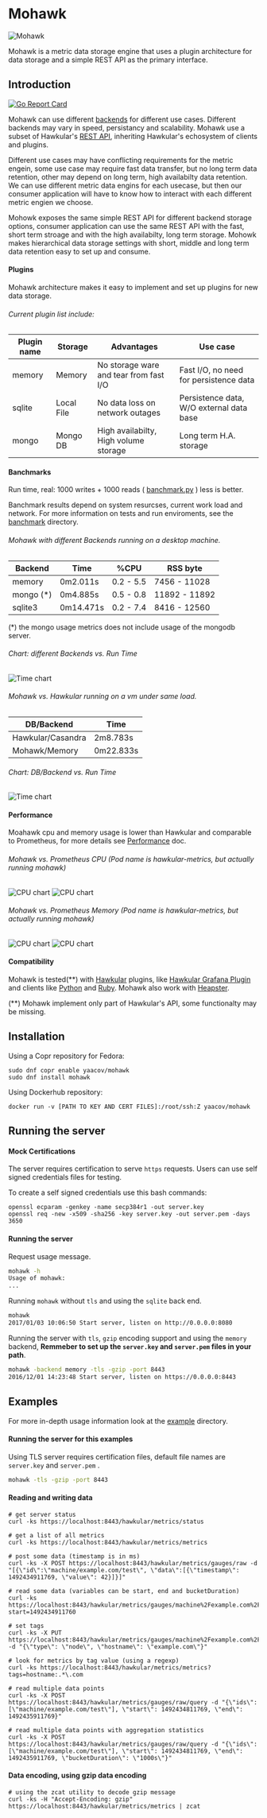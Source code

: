 

# Mohawk

![Mohawk](/images/logo-128.png?raw=true "Mohawk Logo")

Mohawk is a metric data storage engine that uses a plugin architecture for data storage and a simple REST API as the primary interface.

## Introduction

[![Go Report Card](https://goreportcard.com/badge/github.com/yaacov/mohawk)](https://goreportcard.com/report/github.com/yaacov/mohawk)

Mohawk can use different [backends](/backend) for different use cases. Different backends may vary in speed, persistancy and scalability. Mohawk use a subset of Hawkular's [REST API](/examples/REST.md), inheriting Hawkular's echosystem of clients and plugins.

Different use cases may have conflicting requirements for the metric engein, some use case may require fast data transfer, but no long term data retention, other may depend on long term, high availabilty data retention. We can use different metric data engins for each usecase, but then our consumer application will have to know how to interact with each different metric engien we choose.

Mohowk exposes the same simple REST API for different backend storage options, consumer application can use the same REST API with the fast, short term stroage and with the high availabilty, long term storage. Mohowk makes hierarchical data storage settings with short, middle and long term data retention easy to set up and consume.     

#### Plugins

Mohawk architecture makes it easy to implement and set up plugins for new data storage.

###### Current plugin list include:

| Plugin name       |  Storage          | Advantages                                  | Use case                                 |
|-------------------|-------------------|---------------------------------------------|------------------------------------------|
| memory            | Memory            | No storage ware and tear from fast I/O      | Fast I/O, no need for persistence data   |
| sqlite            | Local File        | No data loss on network outages             | Persistence data, W/O external data base |
| mongo             | Mongo DB          | High availabilty, High volume storage       | Long term H.A. storage                   |

#### Banchmarks

Run time, real: 1000 writes + 1000 reads ( [banchmark.py](/banchmark/banchmark.py) ) less is better.

Banchmark results depend on system resurcses, current work load and network.
For more information on tests and run enviroments, see the [banchmark](/banchmark) directory. 

###### Mohawk with different Backends running on a desktop machine.

| Backend  | Time       | %CPU      | RSS byte      |
|----------|------------|-----------|---------------|
|memory    |  0m2.011s  | 0.2 - 5.5 | 7456 - 11028  |
|mongo (*) |  0m4.885s  | 0.5 - 0.8 | 11892 - 11892 |
|sqlite3   |  0m14.471s | 0.2 - 7.4 | 8416 - 12560  |

(*) the mongo usage metrics does not include usage of the mongodb server.

###### Chart: different Backends vs. Run Time

![Time chart](/banchmark/time.png?raw=true "banchmark time vm")

###### Mohawk vs. Hawkular running on a vm under same load.

| DB/Backend          | Time        |
|---------------------|-------------|
|Hawkular/Casandra    |  2m8.783s   |
|Mohawk/Memory        |  0m22.833s  |

###### Chart: DB/Backend vs. Run Time

![Time chart](/banchmark/time-vm.png?raw=true "banchmark time vm")

#### Performance

Moahawk cpu and memory usage is lower than Hawkular and comparable to Prometheus, for more details see [Performance](/banchmark/PERF.md) doc.

###### Mohawk vs. Prometheus CPU (Pod name is hawkular-metrics, but actually running mohawk)

![CPU chart](/banchmark/mohawk-cpu.png?raw=true "banchmark cpu vm")
![CPU chart](/banchmark/prometheus-cpu.png?raw=true "banchmark cpu vm")

###### Mohawk vs. Prometheus Memory (Pod name is hawkular-metrics, but actually running mohawk)

![CPU chart](/banchmark/mohawk-mem.png?raw=true "banchmark cpu vm")
![CPU chart](/banchmark/prometheus-mem.png?raw=true "banchmark cpu vm")

#### Compatibility

Mohawk is tested(**) with [Hawkular](http://www.hawkular.org/) plugins, like [Hawkular Grafana Plugin](https://grafana.com/plugins/hawkular-datasource) and clients like [Python](https://github.com/hawkular/hawkular-client-python) and [Ruby](https://github.com/hawkular/hawkular-client-ruby). Mohawk also work with [Heapster](https://github.com/kubernetes/heapster). 

(**) Mohawk implement only part of Hawkular's API, some functionalty may be missing.

## Installation

Using a Copr repository for Fedora:

```
sudo dnf copr enable yaacov/mohawk
sudo dnf install mohawk
```

Using Dockerhub repository:

```
docker run -v [PATH TO KEY AND CERT FILES]:/root/ssh:Z yaacov/mohawk
```

## Running the server

#### Mock Certifications

The server requires certification to serve ``https`` requests. Users can use self signed credentials files for testing.

To create a self signed credentials use this bash commands:
```
openssl ecparam -genkey -name secp384r1 -out server.key
openssl req -new -x509 -sha256 -key server.key -out server.pem -days 3650
```

#### Running the server

Request usage message.

```bash
mohawk -h
Usage of mohawk:
...
```

Running ``mohawk`` without ``tls`` and using the ``sqlite`` back end.

```bash
mohawk
2017/01/03 10:06:50 Start server, listen on http://0.0.0.0:8080
```

Running the server with ``tls``, ``gzip`` encoding support and using the ``memory`` backend,
**Remmeber to set up the ``server.key`` and ``server.pem`` files in your path**.

```bash
mohawk -backend memory -tls -gzip -port 8443
2016/12/01 14:23:48 Start server, listen on https://0.0.0.0:8443
```

## Examples

For more in-depth usage information look at the [example](/examples) directory.

#### Running the server for this examples

Using TLS server requires certification files, default file names are `server.key` and `server.pem` .

```bash
mohawk -tls -gzip -port 8443
```

#### Reading and writing data
```
# get server status
curl -ks https://localhost:8443/hawkular/metrics/status

# get a list of all metrics
curl -ks https://localhost:8443/hawkular/metrics/metrics

# post some data (timestamp is in ms)
curl -ks -X POST https://localhost:8443/hawkular/metrics/gauges/raw -d "[{\"id\":\"machine/example.com/test\", \"data\":[{\"timestamp\": 1492434911769, \"value\": 42}]}]"

# read some data (variables can be start, end and bucketDuration)
curl -ks https://localhost:8443/hawkular/metrics/gauges/machine%2Fexample.com%2Ftest/raw?start=1492434911760

# set tags
curl -ks -X PUT https://localhost:8443/hawkular/metrics/gauges/machine%2Fexample.com%2Ftest/tags -d "{\"type\": \"node\", \"hostname\": \"example.com\"}"

# look for metrics by tag value (using a regexp)
curl -ks https://localhost:8443/hawkular/metrics/metrics?tags=hostname:.*\.com

# read multiple data points
curl -ks -X POST https://localhost:8443/hawkular/metrics/gauges/raw/query -d "{\"ids\": [\"machine/example.com/test\"], \"start\": 1492434811769, \"end\": 1492435911769}"

# read multiple data points with aggregation statistics
curl -ks -X POST https://localhost:8443/hawkular/metrics/gauges/raw/query -d "{\"ids\": [\"machine/example.com/test\"], \"start\": 1492434811769, \"end\": 1492435911769, \"bucketDuration\": \"1000s\"}"
```

#### Data encoding, using gzip data encoding

```
# using the zcat utility to decode gzip message
curl -ks -H "Accept-Encoding: gzip" https://localhost:8443/hawkular/metrics/metrics | zcat
```

